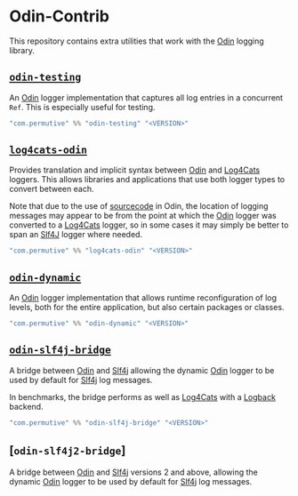 # Odin-Contrib

This repository contains extra utilities that work with the [Odin] logging library.

## [`odin-testing`]

An [Odin] logger implementation that captures all log entries in a concurrent `Ref`. This is especially useful for
testing.

```scala
"com.permutive" %% "odin-testing" "<VERSION>"
```

## [`log4cats-odin`]

Provides translation and implicit syntax between [Odin] and [Log4Cats] loggers. This allows libraries and applications
that use both logger types to convert between each.

Note that due to the use of [sourcecode] in Odin, the location of logging messages may appear to be from the point at
which the [Odin] logger was converted to a [Log4Cats] logger, so in some cases it may simply be better to span an
[Slf4J] logger where needed.

```scala
"com.permutive" %% "log4cats-odin" "<VERSION>"
```

## [`odin-dynamic`]

An [Odin] logger implementation that allows runtime reconfiguration of log levels, both for the entire application, but
also certain packages or classes.

```scala
"com.permutive" %% "odin-dynamic" "<VERSION>"
```

## [`odin-slf4j-bridge`]

A bridge between [Odin] and [Slf4j] allowing the dynamic [Odin] logger to be used by default for [Slf4j] log messages.

In benchmarks, the bridge performs as well as [Log4Cats] with a [Logback] backend.

```scala
"com.permutive" %% "odin-slf4j-bridge" "<VERSION>"
```

## [`odin-slf4j2-bridge`]

A bridge between [Odin] and [Slf4j] versions 2 and above, allowing the dynamic [Odin] logger to be used by default for [Slf4j] log messages.

[`odin-testing`]: odin-testing
[`log4cats-odin`]: log4cats-odin
[`odin-dynamic`]: odin-dynamic
[`odin-slf4j-bridge`]: odin-slf4j-bridge

[Log4Cats]: https://github.com/typelevel/log4cats
[Logback]: http://logback.qos.ch/
[Odin]: https://github.com/valskalla/odin
[Slf4J]: http://www.slf4j.org/
[sourcecode]: https://github.com/com-lihaoyi/sourcecode
